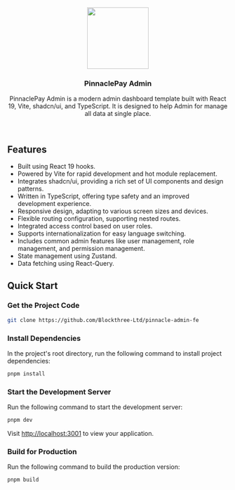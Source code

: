 <div align="center"> 
<br> 
<br>
<img src="./src/assets/images/logo.png" height="140" />
<h3> PinnaclePay Admin </h3>
  <p>
    <p style="font-size: 14px">
      PinnaclePay Admin is a modern admin dashboard template built with React 19, Vite, shadcn/ui, and TypeScript. It is designed to help Admin for manage all data at single place.
    </p>
    <br />
</div>

## Features

- Built using React 19 hooks.
- Powered by Vite for rapid development and hot module replacement.
- Integrates shadcn/ui, providing a rich set of UI components and design patterns.
- Written in TypeScript, offering type safety and an improved development experience.
- Responsive design, adapting to various screen sizes and devices.
- Flexible routing configuration, supporting nested routes.
- Integrated access control based on user roles.
- Supports internationalization for easy language switching.
- Includes common admin features like user management, role management, and permission management.
- State management using Zustand.
- Data fetching using React-Query.

## Quick Start

### Get the Project Code

```bash
git clone https://github.com/Blockthree-Ltd/pinnacle-admin-fe
```

### Install Dependencies

In the project's root directory, run the following command to install project dependencies:

```bash
pnpm install
```

### Start the Development Server

Run the following command to start the development server:

```bash
pnpm dev
```

Visit [http://localhost:3001](http://localhost:3001) to view your application.

### Build for Production

Run the following command to build the production version:

```bash
pnpm build
```

